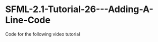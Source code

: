 SFML-2.1-Tutorial-26---Adding-A-Line-Code
=========================================

Code for the following video tutorial 
